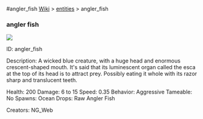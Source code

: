 #angler_fish
<a href="/wiki.html">Wiki</a> > <a href="/posts/wiki/entities">entities</a> > <a>angler_fish</a>
<div class="iteminfo">
<h3>angler fish</h3>
<img class="pixelimage" src="https://dragon-force-studio.com/images/EF_wiki/angler_fish.png">

<a class="iteminfoitem">ID: angler_fish</a></div>
Description:  A wicked blue creature, with a huge head and enormous crescent-shaped mouth. It's said that its luminescent organ called the esca at the top of its head is to attract prey.  Possibly eating it whole with its razor sharp and translucent teeth.

Health:  200
Damage:  6 to 15
Speed:  0.35
Behavior:  Aggressive
Tameable:  No
Spawns: Ocean
Drops:  Raw Angler Fish

Creators:  NG_Web